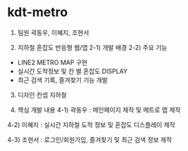 # kdt-metro

1. 팀원
곽동우, 이혜지, 조현서

2. 지하철 혼잡도 반응형 웹/앱
 2-1) 개발 배경
 2-2) 주요 기능
  - LINE2 METRO MAP 구현 
  - 실시간 도착정보 및 칸 별 혼잡도 DISPLAY
  - 최근 검색 기록, 즐겨찾기 기능 개발
 
 
3. 디자인 컨셉
 지하철 


4. 핵심 개발 내용
 4-1) 곽동우 : 메인페이지 제작 및 메트로 맵 제작
 
 4-2) 이혜지 : 실시간 지하철 도착 정보 및 혼잡도 디스플레이 제작
 
 4-3) 조현서 : 로그인/회원가입, 즐겨찾기 및 최근 검색 정보 제작

